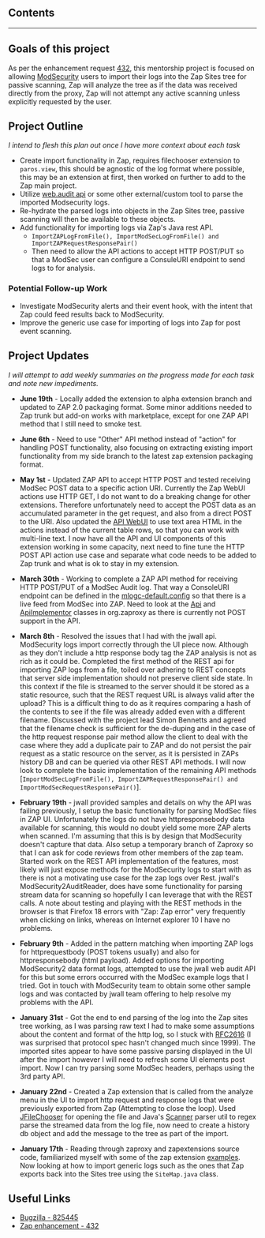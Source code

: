 <h2><b>Contents</b></h2>



---

## Goals of this project

As per the enhancement request [432](http://code.google.com/p/zaproxy/issues/detail?id=432), this mentorship project is focused on allowing [ModSecurity](http://www.modsecurity.org) users to import their logs into the Zap Sites tree for passive scanning, Zap will analyze the tree as if the data was received directly from the proxy, Zap will not attempt any active scanning unless explicitly requested by the user.

## Project Outline
_I intend to flesh this plan out once I have more context about each task_

  * Create import functionality in Zap, requires filechooser extension to `paros.view`, this should be agnostic of the log format where possible, this may be an extension at first, then worked on further to add to the Zap main project.
  * Utilize [web.audit api](http://jwall.org/web/audit/index.jsp) or some other external/custom tool to parse the imported Modsecurity logs.
  * Re-hydrate the parsed logs into objects in the Zap Sites tree, passive scanning will then be available to these objects.
  * Add functionality for importing logs via Zap's Java rest API.
    * `ImportZAPLogFromFile(), ImportModSecLogFromFile() and ImportZAPRequestResponsePair()`
    * Then need to allow the API actions to accept HTTP POST/PUT so that a ModSec user can configure a ConsuleURI endpoint to send logs to for analysis.

### Potential Follow-up Work
  * Investigate ModSecurity alerts and their event hook, with the intent that Zap could feed results back to ModSecurity.
  * Improve the generic use case for importing of logs into Zap for post event scanning.

## Project Updates
_I will attempt to add weekly summaries on the progress made for each task and note new impediments._

  * **June 19th** - Locally added the extension to alpha extension branch and updated to ZAP 2.0 packaging format. Some minor additions needed to Zap trunk but add-on works with marketplace, except for one ZAP API method that I still need to smoke test.

  * **June 6th** - Need to use "Other" API method instead of "action" for handling POST functionality, also focusing on extracting existing import functionality from my side branch to the latest zap extension packaging format.

  * **May 1st** - Updated ZAP API to accept HTTP POST and tested receiving ModSec POST data to a specific action URI. Currently the Zap WebUI actions use HTTP GET, I do not want to do a breaking change for other extensions. Therefore unfortunately need to accept the POST data as an accumulated parameter in the get request, and also from a direct POST to the URI. Also updated the [API WebUI](http://code.google.com/p/zaproxy/source/browse/trunk/src/org/zaproxy/zap/extension/api/WebUI.java) to use text area HTML in the actions instead of the current table rows, so that you can work with multi-line text. I now have all the API and UI components of this extension working in some capacity, next need to fine tune the HTTP POST API action use case and separate what code needs to be added to Zap trunk and what is ok to stay in my extension.

  * **March 30th** - Working to complete a ZAP API method for receiving HTTP POST/PUT of a ModSec Audit log. That way a ConsoleURI endpoint can be defined in the [mlogc-default.config](https://github.com/SpiderLabs/ModSecurity/blob/master/mlogc/mlogc-default.conf) so that there is a live feed from ModSec into ZAP. Need to look at the [Api](http://code.google.com/p/zaproxy/source/browse/trunk/src/org/zaproxy/zap/extension/api/API.java) and [ApiImplementor](http://code.google.com/p/zaproxy/source/browse/trunk/src/org/zaproxy/zap/extension/api/ApiImplementor.java) classes in org.zaproxy as there is currently not POST support in the API.

  * **March 8th** - Resolved the issues that I had with the jwall api. ModSecurity logs import correctly through the UI piece now. Although as they don't include a http response body tag the ZAP analysis is not as rich as it could be. Completed the first method of the REST api for importing ZAP logs from a file, toiled over adhering to REST concepts that server side implementation should not preserve client side state. In this context if the file is streamed to the server should it be stored as a static resource, such that the REST request URL is always valid after the upload? This is a difficult thing to do as it requires comparing a hash of the contents to see if the file was already added even with a different filename. Discussed with the project lead Simon Bennetts and agreed that the filename check is sufficient for the de-duping and in the case of the http request response pair method allow the client to deal with the case where they add a duplicate pair to ZAP and do not persist the pair request as a static resource on the server, as it is persisted in ZAPs history DB and can be queried via other REST API methods. I will now look to complete the basic implementation of the remaining API methods [`ImportModSecLogFromFile(), ImportZAPRequestResponsePair() and ImportModSecRequestResponsePair()`].

  * **February 19th** - jwall provided samples and details on why the API was failing previously, I setup the basic functionality for parsing ModSec files in ZAP UI. Unfortunately the logs do not have httpresponsebody data available for scanning, this would no doubt yield some more ZAP alerts when scanned. I'm assuming that this is by design that ModSecurity doesn't capture that data. Also setup a temporary branch of Zaproxy so that I can ask for code reviews from other members of the zap team. Started work on the REST API implementation of the features, most likely will just expose methods for the ModSecurity logs to start with as there is not a motivating use case for the zap logs over Rest. jwall's ModSecurity2AuditReader, does have some functionality for parsing stream data for scanning so hopefully I can leverage that with the REST calls. A note about testing and playing with the REST methods in the browser is that Firefox 18 errors with "Zap: Zap error" very frequently when clicking on links, whereas on Internet explorer 10 I have no problems.

  * **February 9th** - Added in the pattern matching when importing ZAP logs for httprequestbody (POST tokens usually) and also for httpresponsebody (html payload). Added options for importing ModSecurity2 data format logs, attempted to use the jwall web audit API for this but some errors occurred with the ModSec example logs that I tried. Got in touch with ModSecurity team to obtain some other sample logs and was contacted by jwall team offering to help resolve my problems with the API.

  * **January 31st** - Got the end to end parsing of the log into the Zap sites tree working, as I was parsing raw text I had to make some assumptions about the content and format of the http log, so I stuck with [RFC2616](http://tools.ietf.org/html/rfc2616) (I was surprised that protocol spec hasn't changed much since 1999). The imported sites appear to have some passive parsing displayed in the UI after the import however I will need to refresh some UI elements post import. Now I can try parsing some ModSec headers, perhaps using the 3rd party API.

  * **January 22nd** - Created a Zap extension that is called from the analyze menu in the UI to import http request and response logs that were previously exported from Zap (Attempting to close the loop). Used [JFileChooser](http://docs.oracle.com/javase/7/docs/api/javax/swing/JFileChooser.html) for opening the file and Java's [Scanner](http://docs.oracle.com/javase/7/docs/api/java/util/Scanner.html) parser util to regex parse the streamed data from the log file, now need to create a history db object and add the message to the tree as part of the import.

  * **January 17th** - Reading through zaproxy and zapextensions source code, familiarized myself with some of the zap extension [examples](http://code.google.com/p/zaproxy/source/browse/#svn%2Ftrunk%2Fsrc%2Forg%2Fzaproxy%2Fzap%2Fextension). Now looking at how to import generic logs such as the ones that Zap exports back into the Sites tree using the `SiteMap.java` class.

## Useful Links
  * [Bugzilla  - 825445](https://bugzilla.mozilla.org/show_bug.cgi?id=825445)
  * [Zap enhancement - 432](http://code.google.com/p/zaproxy/issues/detail?id=432)
